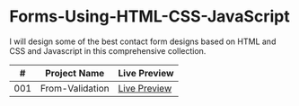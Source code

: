 # Forms-Using-HTML-CSS-JavaScript

I will design some of the best contact form designs based on HTML and CSS and Javascript in this comprehensive collection.

| #   | Project Name    | Live Preview                                                               |
| --- | --------------- | -------------------------------------------------------------------------- |
| 001 | From-Validation | [Live Preview](https://devmohamedelshazly.github.io/Forms/From-Validation) |
